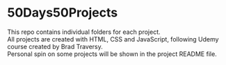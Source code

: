 # 50Days50Projects  

  This repo contains individual folders for each project.  
  All projects are created with HTML, CSS and JavaScript, following Udemy course created by Brad Traversy.  
  Personal spin on some projects will be shown in the project README file.  
